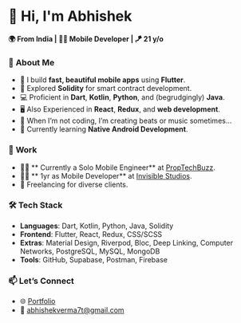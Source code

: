 # 👋 Hi, I'm **Abhishek**  
**🌍 From India | 🧑‍💻 Mobile Developer | 🪁 21 y/o**  


### 🚀 **About Me**  
- 🎯 I build **fast, beautiful mobile apps** using **Flutter**.
- 📜 Explored **Solidity** for smart contract development.
- 💻 Proficient in **Dart**, **Kotlin**, **Python**, and (begrudgingly) **Java**.  
- 🖥️ Also Experienced in **React**, **Redux**, and **web development**.  
- 🎵 When I’m not coding, I’m creating beats or music sometimes... 
- 🌱 Currently learning **Native Android Development**.  


### 💼 **Work**  
- 👨‍🎨 ** Currently a Solo Mobile Engineer** at [PropTechBuzz](https://proptechbuzz.com).  
- 👨‍🎨 ** 1yr as Mobile Developer** at [Invisible Studios](https://invisible.af).  
- 🎯 Freelancing for diverse clients.  


### 🛠️ **Tech Stack**  
- **Languages**: Dart, Kotlin, Python, Java, Solidity  
- **Frontend**: Flutter, React, Redux, CSS/SCSS  
- **Extras**: Material Design, Riverpod, Bloc, Deep Linking, Computer Networks, PostgreSQL, MySQL, MongoDB
- **Tools**: GitHub, Supabase, Postman, Firebase  


### 📫 **Let’s Connect**  
- 🌐 [Portfolio](https://www.abhiiishek.work)  
- 📧 abhishekverma7t@gmail.com  

